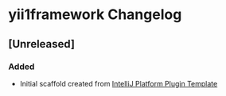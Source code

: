 <!-- Keep a Changelog guide -> https://keepachangelog.com -->

# yii1framework Changelog

## [Unreleased]
### Added
- Initial scaffold created from [IntelliJ Platform Plugin Template](https://github.com/JetBrains/intellij-platform-plugin-template)
